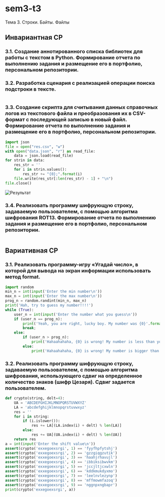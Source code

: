 # sem3-t3
Тема 3. Строки. Байты. Файлы
## Инвариантная СР
### 3.1. Создание аннотированного списка библиотек для работы с текстом в Python. Формирование отчета по выполнению задания и размещение его в портфолио, персональном репозитории. 
### 3.2. Разработка сценария с реализацией операции поиска подстроки в тексте.
```python
```
### 3.3. Создание скрипта для считывания данных справочных логов из текстового файла и преобразования их в CSV-формат с последующей записью в новый файл. Формирование отчета по выполнению задания и размещение его в портфолио, персональном репозитории.
```python
import json
file = open("res.csv", "w")
with open("data.json", "r") as read_file:
    data = json.load(read_file)
for strin in data:
    res_str = ''
    for i in strin.values():
        res_str += "{0};".format(i)
    file.write(res_str[:len(res_str) - 1] + "\n")
file.close()
```
![Результат](https://vk.com/im?peers=c286_90175193&sel=66617614&z=photo66617614_457243428%2Fmail1227713)

### 3.4. Реализовать программу шифрующую строку, задаваемую пользователем, с помощью алгоритма шифрования ROT13. Формирование отчета по выполнению задания и размещение его в портфолио, персональном репозитории.
```python
```
## Вариативная СР
### 3.1. Реализовать программу-игру «Угадай число», в которой для вывода на экран информации использовать метод format. 
```python
import random
min_n = int(input('Enter the min number\n'))
max_n = int(input('Enter the max number\n'))
prog_n = random.randint(min_n, max_n)
print('Hah, try to guess my number!!!!')
while (True):
    user_n = int(input('Enter the number what you guess\n'))
    if (user_n == prog_n):
        print('Yeah, you are right, lucky boy. My number was {0}'.format(user_n))
        break;
    else:
        if (user_n > prog_n):
            print('Hahaahahaha, {0} is wrong! My number is less than yours'.format(user_n))
        else:
            print('Hahaahahaha, {0} is wrong! My number is bigger than yours'.format(user_n))
```
### 3.2. Реализовать программу шифрующую строку, задаваемую пользователем, с помощью алгоритма шифрования, использующего сдвиг на определенное количество знаков (шифр Цезаря). Сдвиг задается пользователем.
```python
def crypto(string, delt=4):
    UA = 'ABCDEFGHIJKLMNOPQRSTUVWXYZ'
    LA = 'abcdefghijklmnopqrstuvwxyz'
    res = ''
    for i in string:
        if (i.islower()):
            res += LA[(LA.index(i) + delt) % len(LA)]
        else:
            res += UA[(UA.index(i) + delt) % len(UA)]
    return res
a = int(input('Enter the shift value\n'))
assert(crypto('exxegoexsrgi', 1) == 'fyyfhpfytshj')
assert(crypto('exxegoexsrgi', 2) == 'gzzgiqgzutik')
assert(crypto('exxegoexsrgi', 3) == 'haahjrhavujl')
assert(crypto('exxegoexsrgi', 4) == 'ibbiksibwvkm')
assert(crypto('exxegoexsrgi', 5) == 'jccjltjcxwln')
assert(crypto('exxegoexsrgi', 6) == 'kddkmukdyxmo')
assert(crypto('exxegoexsrgi', 7) == 'leelnvlezynp')
assert(crypto('exxegoexsrgi', 8) == 'mffmowmfazoq')
assert(crypto('exxegoexsrgi', 9) == 'nggnpxngbapr')
print(crypto('exxegoexsrgi', a))
```

